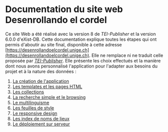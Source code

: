 # Documentation du site web Desenrollando el cordel

Ce site Web a été réalisé avec la version 8 de *TEI-Publisher* et la version 6.0.0 d'eXist-DB.
Cette documentation explique toutes les étapes qui ont permis d'aboutir au site final, disponible à cette adresse [https://desenrollandoelcordel.unige.ch](https://desenrollandoelcordel.unige.ch). Elle ne remplace ni ne traduit celle proposée par *[TEI-Publisher](https://teipublisher.com/exist/apps/tei-publisher/documentation/introduction?odd=docbook.odd&id=introduction&hash=3.8.5)*. Elle présente les choix effectués et la manière dont nous avons personnalisé l'application pour l'adapter aux besoins du projet et à la nature des données :

1. [La création de l'application](01-creationApp.md)
1. [Les templates et les pages HTML](02-templates.md)
1. [Les collections](03-Collections.md)
1. [La recherche simple et le browsing](04-recherche.md)
1. [Le multilinguisme](05-multilinguisme.md)
1. [Les feuilles de style](06-css.md)
1. [Le responsive design](07-responsiveDesign.md)
1. [Les index de noms de lieux](08-indexLieux.md)
1. [Le déploiement sur serveur](09-serveur.md)

